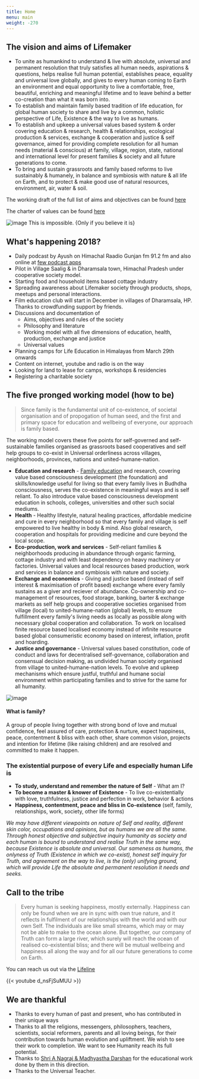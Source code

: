 ```yaml
---
title: Home
menu: main
weight: -270
---
```



## The vision and aims of Lifemaker 
* To unite as humankind to understand & live with absolute, universal and permanent resolution that truly satisfies all human needs, aspirations & questions, helps realise full human potential, establishes peace, equality and universal love globally, and gives to every human coming to Earth an environment and equal opportunity to live a comfortable, free, beautiful, enriching and meaningful lifetime and to leave behind a better co-creation than what it was born into.
* To establish and maintain family based tradition of life education, for global human society to share and live by a common, holistic perspective of Life, Existence & the way to live as humans.
* To establish and upkeep a universal values based system & order covering education & research, health & relationships, ecological production & services, exchange & cooperation and justice & self governance, aimed for providing complete resolution for all human needs (material & conscious) at family, village, region, state, national and international level for present families & society and all future generations to come.
* To bring and sustain grassroots and family based reforms to live sustainably & humanely, in balance and symbiosis with nature & all life on Earth, and to protect & make good use of natural resources, environment, air, water & soil.

The working draft of the full list of aims and objectives can be found [here](/https://docs.google.com/document/d/1Tt9Tcn0pMVg1Q-GfvFX9ll8xko-5SuCoumR2UJG-LAw)

The charter of values can be found [here](/values)

![image This is impossible. {Only if you believe it is}](/images/alice/impossible.jpg)

## What's happening 2018?
- Daily podcast by Ayush on Himachal Raadio Gunjan fm 91.2 fm and also online at [few podcast apps](https://anchor.fm/ayush-ghai)
- Pilot in Village Saalig & in Dharamsala town, Himachal Pradesh under cooperative society model. 
- Starting food and household items based cottage industry 
- Spreading awareness about Lifemaker society through products, shops, meetups and personal interactions.
- Film education club will start in December in villages of Dharamsala, HP. Thanks to crowdfunding support by friends.
- Discussions and documentation of 
  - Aims, objectives and rules of the society
  - Philosophy and literature
  - Working model with all five dimensions of education, health, production, exchange and justice 
  - Universal values 
- Planning camps for Life Education in Himalayas from March 29th onwards
- Content on internet, youtube and radio is on the way
- Looking for land to lease for camps, workshops & residencies 
- Registering a charitable society 

## The five pronged working model (how to be)

> Since family is the fundamental unit of co-existence, of societal organisation and of propogation of human seed, and the first and primary space for education and wellbeing of everyone, our approach is family based.

The working model covers these five points for self-governed and self-sustainable families organised as grassroots based cooperatives and self help groups to co-exist in Universal orderliness across villages, neighborhoods, provinces, nations and united-humane-nation. 

* **Education and research** - [Family education](/literature/family-education) and research, covering value based consciousness development (the foundation) and skills/knowledge useful for living so that every family lives in Budhdha consciousness, serves the co-existence in meaningful ways and is self reliant. To also introduce value based consciousness development education in schools, colleges, universities and other such social mediums. 
* **Health** - Healthy lifestyle, natural healing practices, affordable medicine and cure in every neighborhood so that every family and village is self empowered to live healthy in body & mind. Also global research, cooperation and hospitals for providing medicine and cure beyond the local scope.
* **Eco-production, work and services** - Self-reliant families & neighborhoods producing in abundance through organic farming, cottage industry and with least dependency on heavy machinery or factories. Universal values and local resources based production, work and services in balance and symbiosis with nature and society. 
* **Exchange and economics** - Giving and justice based (instead of self interest & maximisation of profit based) exchange where every family sustains as a giver and reciever of abundance. Co-ownership and co-management of resources, food storage, banking, barter & exchange markets as self help groups and cooperative societies organised from village (local) to united-humane-nation (global) levels, to ensure fulfillment every family's living needs as locally as possible along with necessary global cooperation and collaboration. To work on localised finite resource based localised economy instead of infinite resource based global consumeristic economy based on interest, inflation, profit and hoarding.
* **Justice and governance** - Universal values based constitution, code of conduct and laws for decentralised self-governance, collaboration and consensual decision making, as undivided human society organised from village to united-humane-nation levels. To evolve and upkeep mechanisms which ensure justful, truthful and humane social environment within participating families and to strive for the same for all humanity. 

![image](/images/infographicLifemaker.png)

#### What is family?
A group of people living together with strong bond of love and mutual confidence, feel assured of care, protection & nurture, expect happiness, peace, contentment & bliss with each other, share common vision, projects and intention for lifetime (like raising children) and are resolved and committed to make it happen.

### The existential purpose of every Life and especially human Life is 
* **To study, understand and remember the nature of Self** - What am I? 
* **To become a master & knower of Existence** - To live co-existentially with love, truthfulness, justice and perfection in work, behavior & actions 
* **Happiness, contentment, peace and bliss in Co-existence** (self, family, relationships, work, society, other life forms)

*We may have different viewpoints on nature of Self and reality, different skin color, occupations and opinions, but as humans we are all the same. Through honest objective and subjective inquiry humanity as society and each human is bound to understand and realise Truth in the same way, because Existence is absolute and universal. Our sameness as humans, the onlyness of Truth (Existence in which we co-exist), honest self inquiry for Truth, and agreement on the way to live, is the (only) unifying ground, which will provide Life the absolute and permanent resolution it needs and seeks.* 

## Call to the tribe

> Every human is seeking happiness, mostly externally. Happiness can only be found when we are in sync with own true nature, and it reflects in fulfilment of our relationships with the world and with our own Self. The individuals are like small streams, which may or may not be able to make to the ocean alone. But together, our company of Truth can form a large river, which surely will reach the ocean of realised co-existential bliss; and there will be mutual wellbeing and happiness all along the way and for all our future generations to come on Earth.

You can reach us out via the [Lifeline](/lifeline)

{{< youtube d_nsFjSuMUU >}}

## We are thankful 
  - Thanks to every human of past and present, who has contributed in their unique ways
  - Thanks to all the religions, messengers, philosophers, teachers, scientists, social reformers, parents and all loving beings, for their contribution towards human evolution and upliftment. We wish to see their work to completion. We want to see Humanity reach its full potential. 
  - Thanks to [Shri A Nagraj & Madhyastha Darshan](http://madhyasth-darshan.info/) for the educational work done by them in this direction.
  - Thanks to the Universal Teacher.
